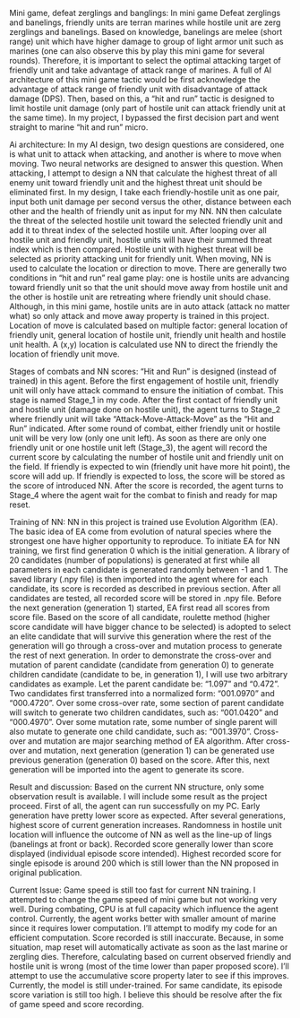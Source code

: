 Mini game, defeat zerglings and banglings:
	In mini game Defeat zerglings and banelings, friendly units are terran marines while hostile unit are zerg zerglings and banelings. Based on knowledge, banelings are melee (short range) unit which have higher damage to group of light armor unit such as marines (one can also observe this by play this mini game for several rounds). Therefore, it is important to select the optimal attacking target of friendly unit and take advantage of attack range of marines. A full of AI architecture of this mini game tactic would be first acknowledge the advantage of attack range of friendly unit with disadvantage of attack damage (DPS). Then, based on this, a “hit and run” tactic is designed to limit hostile unit damage (only part of hostile unit can attack friendly unit at the same time). In my project, I bypassed the first decision part and went straight to marine “hit and run” micro. 

Ai architecture:
	In my AI design, two design questions are considered, one is what unit to attack when attacking, and another is where to move when moving. Two neural networks are designed to answer this question. 
	When attacking, I attempt to design a NN that calculate the highest threat of all enemy unit toward friendly unit and the highest threat unit should be eliminated first. In my design, I take each friendly-hostile unit as one pair, input both unit damage per second versus the other, distance between each other and the health of friendly unit as input for my NN. NN then calculate the threat of the selected hostile unit toward the selected friendly unit and add it to threat index of the selected hostile unit. After looping over all hostile unit and friendly unit, hostile units will have their summed threat index which is then compared. Hostile unit with highest threat will be selected as priority attacking unit for friendly unit. 
	When moving, NN is used to calculate the location or direction to move. There are generally two conditions in “hit and run” real game play: one is hostile units are advancing toward friendly unit so that the unit should move away from hostile unit and the other is hostile unit are retreating where friendly unit should chase. Although, in this mini game, hostile units are in auto attack (attack no matter what) so only attack and move away property is trained in this project. Location of move is calculated based on multiple factor: general location of friendly unit, general location of hostile unit, friendly unit health and hostile unit health. A (x,y) location is calculated use NN to direct the friendly the location of friendly unit move.

Stages of combats and NN scores:
	“Hit and Run” is designed (instead of trained) in this agent. Before the first engagement of hostile unit, friendly unit will only have attack command to ensure the initiation of combat. This stage is named Stage_1 in my code. After the first contact of friendly unit and hostile unit (damage done on hostile unit), the agent turns to Stage_2 where friendly unit will take “Attack-Move-Attack-Move” as the “Hit and Run” indicated. After some round of combat, either friendly unit or hostile unit will be very low (only one unit left). As soon as there are only one friendly unit or one hostile unit left (Stage_3), the agent will record the current score by calculating the number of hostile unit and friendly unit on the field. If friendly is expected to win (friendly unit have more hit point), the score will add up. If friendly is expected to loss, the score will be stored as the score of introduced NN. After the score is recorded, the agent turns to Stage_4 where the agent wait for the combat to finish and ready for map reset. 

Training of NN:
	NN in this project is trained use Evolution Algorithm (EA). The basic idea of EA come from evolution of natural species where the strongest one have higher opportunity to reproduce. 
	To initiate EA for NN training, we first find generation 0 which is the initial generation. A library of 20 candidates (number of populations) is generated at first while all parameters in each candidate is generated randomly between -1 and 1. The saved library (.npy file) is then imported into the agent where for each candidate, its score is recorded as described in previous section. After all candidates are tested, all recorded score will be stored in .npy file.
	Before the next generation (generation 1) started, EA first read all scores from score file. Based on the score of all candidate, roulette method (higher score candidate will have bigger chance to be selected) is adopted to select an elite candidate that will survive this generation where the rest of the generation will go through a cross-over and mutation process to generate the rest of next generation. 
	In order to demonstrate the cross-over and mutation of parent candidate (candidate from generation 0) to generate children candidate (candidate to be, in generation 1), I will use two arbitrary candidates as example. Let the parent candidate be: “1.097” and “0.472”. Two candidates first transferred into a normalized form: “001.0970” and “000.4720”. Over some cross-over rate, some section of parent candidate will switch to generate two children candidates, such as: “001.0420” and “000.4970”. Over some mutation rate, some number of single parent will also mutate to generate one child candidate, such as: “001.3970”. Cross-over and mutation are major searching method of EA algorithm.
	After cross-over and mutation, next generation (generation 1) can be generated use previous generation (generation 0) based on the score. After this, next generation will be imported into the agent to generate its score.

Result and discussion:
	Based on the current NN structure, only some observation result is available. I will include some result as the project proceed.
	First of all, the agent can run successfully on my PC. Early generation have pretty lower score as expected. After several generations, highest score of current generation increases. Randomness in hostile unit location will influence the outcome of NN as well as the line-up of lings (banelings at front or back). Recorded score generally lower than score displayed (individual episode score intended). Highest recorded score for single episode is around 200 which is still lower than the NN proposed in original publication. 

Current Issue:
	Game speed is still too fast for current NN training. I attempted to change the game speed of mini game but not working very well. During combating, CPU is at full capacity which influence the agent control. Currently, the agent works better with smaller amount of marine since it requires lower computation. I’ll attempt to modify my code for an efficient computation.
	Score recorded is still inaccurate. Because, in some situation, map reset will automatically activate as soon as the last marine or zergling dies. Therefore, calculating based on current observed friendly and hostile unit is wrong (most of the time lower than paper proposed score). I’ll attempt to use the accumulative score property later to see if this improves.
	Currently, the model is still under-trained. For same candidate, its episode score variation is still too high. I believe this should be resolve after the fix of game speed and score recording. 
